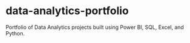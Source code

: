 # data-analytics-portfolio
Portfolio of Data Analytics projects built using Power BI, SQL, Excel, and Python.
